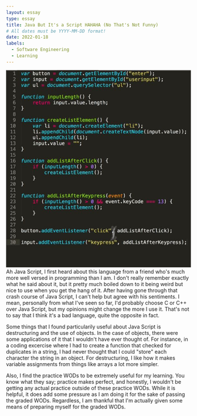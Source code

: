```yaml
---
layout: essay
type: essay
title: Java But It's a Script HAHAHA (No That's Not Funny)
# All dates must be YYYY-MM-DD format!
date: 2022-01-18
labels:
  - Software Engineering
  - Learning
---
```


<img class="ui tiny left circular floated image" src="../images/javascript.jpg">
Ah Java Script, I first heard about this language from a friend who's much more well versed in programming than I am. I don't really remember exactly what he said about it, but it pretty much boiled down to it being weird but nice to use when you get the hang of it. After having gone through that crash course of Java Script, I can't help but agree with his sentiments. I mean, personally from what I've seen so far, I'd probably choose C or C++ over Java Script, but my opinions might change the more I use it. That's not to say that I think it's a bad language, quite the opposite in fact.

Some things that I found particularily useful about Java Script is destructuring and the use of objects. In the case of objects, there were some applications of it that I wouldn't have ever thought of. For instance, in a coding excercise where I had to create a function that checked for duplicates in a string, I had never thought that I could "store" each character the string in an object. For destructuring, I like how it makes variable assignments from things like arrays a lot more simpler.

Also, I find the practice WODs to be extremely useful for my learning. You know what they say; practice makes perfect, and honestly, I wouldn't be getting any actual practice outside of these practice WODs. While it is helpful, it does add some pressure as I am doing it for the sake of passing the graded WODs. Regardless, I am thankful that I'm actually given some means of preparing myself for the graded WODs.
 
